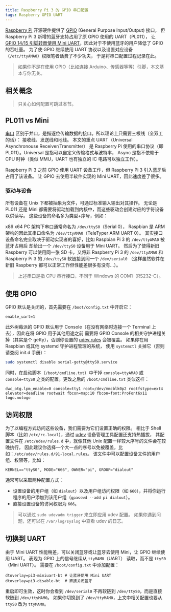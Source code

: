 ```yaml
---
title: Raspberry Pi 3 的 GPIO 串口配置
tags: Raspberry GPIO UART
---
```


[Raspberry Pi][rasp] 开源硬件提供了 [GPIO][gpio] (General Purpose Input/Output) 接口，
但 Raspberry Pi 3 新增的蓝牙支持占用了原 GPIO 使用的 UART（PL011），
让 [GPIO 14/15 引脚转而使用 Mini UART][rename]，因此对于不使用蓝牙的用户降低了 GPIO 的吞吐量。
为了使 GPIO 继续使用 UART 协议以及设置对应设备（`/etc/ttyAMA0`）权限笔者话费了不少功夫，
于是将串口配置过程记录在此。

> 如果你不是在使用 GPIO（比如连接 Arduino、传感器等等）引脚，本文基本与你无关。

<!--more-->

## 相关概念

> 只关心如何配置可跳过本节。

## PL011 vs Mini

[串口][serial-port] 区别于并口，是指逐位传输数据的接口。所以理论上只需要三根线（全双工的话）：
接收线、发送线和地线。 本文的重点 UART（Universal Asynchronouse Receiver/Transmitter）
是 Raspberry Pi 使用的串口协议（即 PL011）。Universal 是指可以自定义传输格式与波特率，
Async 是指不依赖于 CPU 时钟（类似 MMU，UART 也有独立的 IC 电路可以独立工作）。

Raspberry Pi 3 之前 GPIO 使用 UART 设备工作，但 Raspberry Pi 3 引入蓝牙后占用了该设备。
让 GPIO 去使用半软件实现的 Mini UART，因此速度差了很多。

### 驱动与设备

所有设备在 Unix 下都被抽象为文件，可通过标准输入输出对其操作。
无论是 PL011 还是 Mini 都需要将驱动加载到内核中，而这些驱动会创建对应的字符设备以供读写。
这些设备的命名多为类型+序号，例如：

x86 x64 PC 架构下串口通常命名为 `/dev/ttyS0`（Serial 0），
Raspbian 是 ARM 架构的因此其串口命名为 `/dev/ttyAMA0`（TeleTyper ARM UART 0）。
其实接口设备命名完全取决于驱动实现者的喜好，比如 Raspbian Pi 3 的 `/dev/ttyAMA0` 被蓝牙占用后
却给出一个 `/dev/ttyS0` 设备用于 Mini UART。
然后为了使得新旧 Raspberry 可以使用同一张 SD 卡，又将非 Raspberry Pi 3 的 `/dev/ttyAMA0`
和 Raspberry Pi 3 的 `/dev/ttyS0` 软链接到同一个 `/dev/serial0`
（这样虽然软件在新旧 Raspberry 都可以正常工作但性能差很多有没有...）。

> 上述串口是指 CPU 串行接口，不同于 Windows 的 COM1（RS232-C）。

## 使用 GPIO

GPIO 默认是关闭的，首先需要在 `/boot/config.txt` 中开启它：

```
enable_uart=1
```

此外树莓派的 GPIO 默认用于 Console（在没有网络时连接一个 Terminal 上去），因此在将 GPIO 用于其他用途之前
需要将 GPIO Console 的相关守护进程关掉（其实是个 getty），否则你设置的 [udev rules][udev rules] 会被覆盖。
如果你在用 Raspbian 或其他 systemd 守护进程管理的系统，
使用 `systemctl` 关掉它（否则请查阅 init.d 手册）：

```bash
sudo systemctl disable serial-getty@ttyS0.service
```

同时，在启动脚本（`/boot/cmdline.txt`）中干掉 `console=ttyAMA0` 或 `console=ttyS0` 之类的配置。更改之后的 `/boot/cmdline.txt` 类似这样：

```
dwc_otg.lpm_enable=0 console=tty1 root=/dev/mmcblk0p2 rootfstype=ext4 elevator=deadline rootwait fbcon=map:10 fbcon=font:ProFont6x11 logo.nologo
```

## 访问权限

为了以编程方式访问这些设备，我们需要为它们设置正确的权限。
相比于 Shell 脚本（比如 `/etc/rc.local`），通过 [udev][udev] 设备管理工具配置还支持热插拔，
其配置文件在 `/etc/udev/rules.d` 中，就像其他 Unix 配置一样较大序号的文件会在较晚执行，
因此建议你选择一个大一点的序号以免被覆盖，比如：`/etc/udev/rules.d/91-local.rules`。
该文件中可以配置设备文件的用户组、权限等，比如：

```
KERNEL=="ttyS0", MODE="666", OWNER="pi", GROUP="dialout"
```

通常可以采取两种配置方式：

* 设置设备的用户组（如 `dialout`）以及用户组访问权限（如 `660`），并将你运行程序的用户添加到该用户组（`gpasswd --add pi dialout`）。
* 直接设置设备的访问权限为 `666`。

> 可以通过 `sudo udevadm trigger` 来立即应用 udev 配置。
> 如果你遇到问题，还可以在 `/var/log/syslog` 中查看 udev 的日志。

## 切换到 UART

由于 Mini UART 性能稍差，可以关闭蓝牙或让蓝牙去使用 Mini，让 GPIO 继续使用 UART。
表现为 GPIO 上的信号继续从 `ttyMAM0`（UART） 读取，而不是 `ttyS0` （Mini UART）。
需要在 `/boot/config.txt` 中添加配置：

```
dtoverlay=pi3-miniuart-bt # 让蓝牙使用 Mini UART
dtoverlay=pi3-disable-bt  # 直接关闭蓝牙
```

重启即可生效，这时你会看到 `/dev/serial0` 不再软链到 `/dev/ttyS0`，而是直接软链到 `/dev/ttyMAM0`。
如果你切换到了 `/dev/ttyMAM0`，上文中相关配置也要从 `ttyS0` 改为 `ttyMAM0`。

[gpio]: https://en.wikipedia.org/wiki/General-purpose_input/output
[rasp]: raspberrypi.org/documentation/
[serial-port]: https://en.wikipedia.org/wiki/Serial_port
[rename]: https://github.com/raspberrypi/linux/issues/1399
[udev rules]: http://www.reactivated.net/writing_udev_rules.html
[udev]: https://wiki.archlinux.org/index.php/Udev
